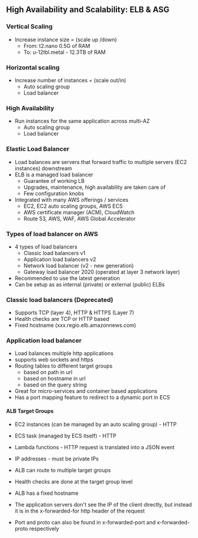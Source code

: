 ## High Availability and Scalability: ELB & ASG

### Vertical Scaling
* Increase instance size = (scale up /down)
    * From: t2.nano 0.5G of RAM
    * To: u-12tbl.metal - 12.3TB of RAM
  
### Horizontal scaling
* Increase number of instances = (scale out/in)
  * Auto scaling group
  * Load balancer
  
### High Availability 
* Run instances for the same application across multi-AZ
  * Auto scaling group
  * Load balancer


### Elastic Load Balancer

* Load balances are servers that forward traffic  to multiple servers (EC2 instances) downstream
* ELB is a managed load balancer
  * Guarantee of working LB
  * Upgrades, maintenance, high availability are taken care of
  * Few configuration knobs
* Integrated with many AWS offerings / services
  * EC2, EC2 auto scaling groups, AWS ECS
  * AWS certificate manager (ACM), CloudWatch
  * Route 53, AWS, WAF, AWS Global Accelerator

### Types of load balancer on AWS

* 4 types of load balancers
  * Classic load balancers v1
  * Application load balancers v2
  * Network load balancer (v2 - new generation)
  * Gateway load balancer 2020 (operated at layer 3 network layer)
* Recommended to use the latest generation
* Can be setup as as internal (private) or external (public) ELBs


### Classic load balancers (Deprecated)

* Supports TCP (layer 4), HTTP & HTTPS (Layer 7)
* Health checks are TCP or HTTP based 
* Fixed hostname (xxx.regio.elb.amazonnews.com)

### Application load balancer

* Load balances multiple http applications
* supports web sockets and https
* Routing tables to different target groups
  * based on path in url
  * based on hostname in url
  * based on the query string
* Great for micro-services and container based applications
* Has a port mapping feature to redirect to a dynamic port in ECS
  
#### ALB Target Groups
* EC2 instances (can be managed by an auto scaling group) - HTTP
* ECS task (managed by ECS itself) - HTTP
* Lambda functions - HTTP request is translated into a JSON event
* IP addresses - must be private IPs
* ALB can route to multiple target groups
* Health checks are done at the target group level


* ALB has a fixed hostname
* The application servers don't see the IP of the client directly, but instead it is in the x-forwarded-for http header of the request
* Port and proto can also be found in x-forwarded-port and x-forwarded-proto respectively


